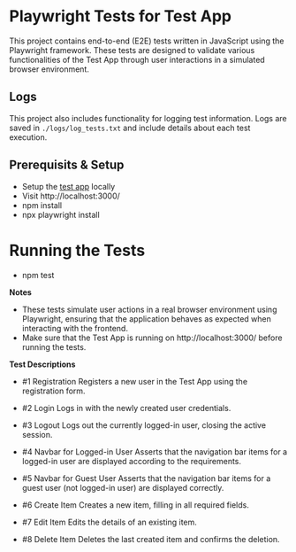 # Playwright Tests for Test App
This project contains end-to-end (E2E) tests written in JavaScript using the Playwright framework. These tests are designed to validate various functionalities of the Test App through user interactions in a simulated browser environment.

## Logs
This project also includes functionality for logging test information. Logs are saved in `./logs/log_tests.txt` and include details about each test execution.

## Prerequisits & Setup
- Setup the [test app](https://github.com/alpeykov/test-app/blob/master/README.md) locally 
- Visit http://localhost:3000/
- npm install
- npx playwright install

# Running the Tests
- npm test

**Notes**
- These tests simulate user actions in a real browser environment using Playwright, ensuring that the application behaves as expected when interacting with the frontend.
- Make sure that the Test App is running on http://localhost:3000/ before running the tests.

**Test Descriptions**
- #1 Registration
Registers a new user in the Test App using the registration form.

- #2 Login
Logs in with the newly created user credentials.

- #3 Logout
Logs out the currently logged-in user, closing the active session.

- #4 Navbar for Logged-in User
Asserts that the navigation bar items for a logged-in user are displayed according to the requirements.

- #5 Navbar for Guest User
Asserts that the navigation bar items for a guest user (not logged-in user) are displayed correctly.

- #6 Create Item
Creates a new item, filling in all required fields.

- #7 Edit Item
Edits the details of an existing item.

- #8 Delete Item
Deletes the last created item and confirms the deletion.

